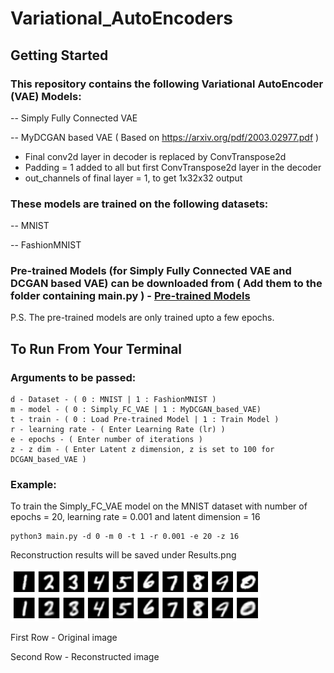 # Variational_AutoEncoders

## Getting Started

### This repository contains the following Variational AutoEncoder (VAE) Models:

-- Simply Fully Connected VAE

-- MyDCGAN based VAE ( Based on https://arxiv.org/pdf/2003.02977.pdf )

- Final conv2d layer in decoder is replaced by ConvTranspose2d  
- Padding = 1 added to all but first ConvTranspose2d layer in the decoder
- out_channels of final layer = 1, to get 1x32x32 output

    

### These models are trained on the following datasets:

-- MNIST

-- FashionMNIST

### Pre-trained Models (for Simply Fully Connected VAE and DCGAN based VAE) can be downloaded from ( Add them to the folder containing main.py ) - [Pre-trained Models](https://drive.google.com/drive/folders/1Nk3xpGvYcnHxkO7p8PRHpRmUvVhFjeDV?)
P.S. The pre-trained models are only trained upto a few epochs. 

## To Run From Your Terminal

### Arguments to be passed:

```
d - Dataset - ( 0 : MNIST | 1 : FashionMNIST )
m - model - ( 0 : Simply_FC_VAE | 1 : MyDCGAN_based_VAE)
t - train - ( 0 : Load Pre-trained Model | 1 : Train Model )
r - learning rate - ( Enter Learning Rate (lr) )
e - epochs - ( Enter number of iterations )
z - z dim - ( Enter Latent z dimension, z is set to 100 for DCGAN_based_VAE )
```
### Example:

To train the Simply_FC_VAE model on the MNIST dataset with number of epochs = 20, learning rate = 0.001 and latent dimension = 16
```
python3 main.py -d 0 -m 0 -t 1 -r 0.001 -e 20 -z 16
```
Reconstruction results will be saved under Results.png

<img src="https://github.com/xavierohan/Variational_AutoEncoders/blob/master/Results.png" width="400">

First Row - Original image

Second Row - Reconstructed image
